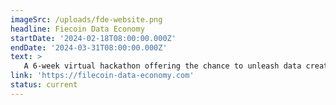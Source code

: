 ```yaml
---
imageSrc: /uploads/fde-website.png
headline: Fiecoin Data Economy
startDate: '2024-02-18T08:00:00.000Z'
endDate: '2024-03-31T08:00:00.000Z'
text: >
   A 6-week virtual hackathon offering the chance to unleash data creativity and build innovative applications using Filecoin and InterPlanetary Consensus (IPC).
link: 'https://filecoin-data-economy.com'
status: current
---
```


